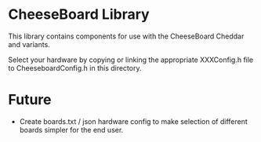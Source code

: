 CheeseBoard Library
===================

This library contains components for use with the CheeseBoard Cheddar and variants.

Select your hardware by copying or linking the appropriate XXXConfig.h file to CheeseboardConfig.h in this directory.


Future
======

* Create boards.txt / json hardware config to make selection of different boards simpler for the end user.

